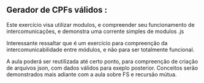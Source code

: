 ## Gerador de CPFs válidos :

Este exercício visa utilizar modulos, e compreender seu funcionamento de intercomunicações, e demonstra uma corrente simples de modulos .js

Interessante ressaltar que é um exercício para compreenção da intercomunicabilidade entre módulos, e não para ser totalmente funcional.

A aula poderá ser reutilizada até certo ponto, para compreenção de criação de arquivos json, com dados válidos para exeplo posterior. Conceitos serão demonstrados mais adiante com a aula sobre FS e recursão mútua. 
